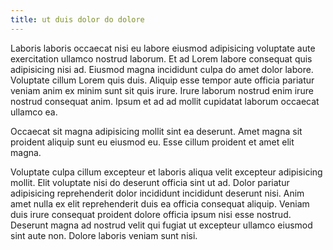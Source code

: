 ```yaml
---
title: ut duis dolor do dolore
---
```


Laboris laboris occaecat nisi eu labore eiusmod adipisicing voluptate aute exercitation ullamco nostrud laborum. Et ad Lorem labore consequat quis adipisicing nisi ad. Eiusmod magna incididunt culpa do amet dolor labore. Voluptate cillum Lorem quis duis. Aliquip esse tempor aute officia pariatur veniam anim ex minim sunt sit quis irure. Irure laborum nostrud enim irure nostrud consequat anim. Ipsum et ad ad mollit cupidatat laborum occaecat ullamco ea.

Occaecat sit magna adipisicing mollit sint ea deserunt. Amet magna sit proident aliquip sunt eu eiusmod eu. Esse cillum proident et amet elit magna.

Voluptate culpa cillum excepteur et laboris aliqua velit excepteur adipisicing mollit. Elit voluptate nisi do deserunt officia sint ut ad. Dolor pariatur adipisicing reprehenderit dolor incididunt incididunt deserunt nisi. Anim amet nulla ex elit reprehenderit duis ea officia consequat aliquip. Veniam duis irure consequat proident dolore officia ipsum nisi esse nostrud. Deserunt magna ad nostrud velit qui fugiat ut excepteur ullamco eiusmod sint aute non. Dolore laboris veniam sunt nisi.